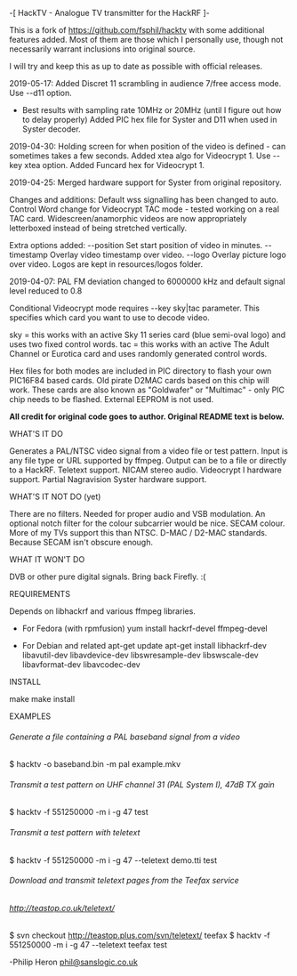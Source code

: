  -[ HackTV - Analogue TV transmitter for the HackRF ]-

This is a fork of https://github.com/fsphil/hacktv with some additional features
added. Most of them are those which I personally use, though not necessarily
warrant inclusions into original source.

I will try and keep this as up to date as possible with official releases.

2019-05-17:
Added Discret 11 scrambling in audience 7/free access mode. Use --d11 option.
  - Best results with sampling rate 10MHz or 20MHz (until I figure out how to delay properly)
Added PIC hex file for Syster and D11 when used in Syster decoder.

2019-04-30:
Holding screen for when position of the video is defined - can sometimes takes a few seconds.
Added xtea algo for Videocrypt 1. Use --key xtea option.
Added Funcard hex for Videocrypt 1.

2019-04-25:
Merged hardware support for Syster from original repository.

Changes and additions:
Default wss signalling has been changed to auto.
Control Word change for Videocrypt TAC mode - tested working on a real TAC card.
Widescreen/anamorphic videos are now appropriately letterboxed instead of being stretched vertically.

Extra options added:
  --position <value>  Set start position of video in minutes.
  --timestamp         Overlay video timestamp over video.
  --logo <path>       Overlay picture logo over video. Logos are kept in
                      resources/logos folder.

2019-04-07:
PAL FM deviation changed to 6000000 kHz and default signal level reduced to 0.8

Conditional Videocrypt mode requires --key sky|tac parameter. This specifies
which card you want to use to decode video. 

  sky = this works with an active Sky 11 series card (blue semi-oval logo) and 
        uses two fixed control words.
  tac = this works with an active The Adult Channel or Eurotica card and uses 
        randomly generated control words.

  Hex files for both modes are included in PIC directory to flash your own
  PIC16F84 based cards. Old pirate D2MAC cards based on this chip will work.
  These cards are also known as "Goldwafer" or "Multimac" - only PIC chip
  needs to be flashed. External EEPROM is not used.

**All credit for original code goes to author. Original README text is below.**

WHAT'S IT DO

Generates a PAL/NTSC video signal from a video file or test pattern.
Input is any file type or URL supported by ffmpeg.
Output can be to a file or directly to a HackRF.
Teletext support.
NICAM stereo audio.
Videocrypt I hardware support.
Partial Nagravision Syster hardware support.

WHAT'S IT NOT DO (yet)

There are no filters. Needed for proper audio and VSB modulation.
An optional notch filter for the colour subcarrier would be nice.
SECAM colour. More of my TVs support this than NTSC.
D-MAC / D2-MAC standards. Because SECAM isn't obscure enough.

WHAT IT WON'T DO

DVB or other pure digital signals.
Bring back Firefly. :(

REQUIREMENTS

Depends on libhackrf and various ffmpeg libraries.

* For Fedora (with rpmfusion)
yum install hackrf-devel ffmpeg-devel

* For Debian and related
apt-get update
apt-get install libhackrf-dev libavutil-dev libavdevice-dev libswresample-dev libswscale-dev libavformat-dev libavcodec-dev

INSTALL

make
make install

EXAMPLES

###### Generate a file containing a PAL baseband signal from a video
$ hacktv -o baseband.bin -m pal example.mkv

###### Transmit a test pattern on UHF channel 31 (PAL System I), 47dB TX gain
$ hacktv -f 551250000 -m i -g 47 test

###### Transmit a test pattern with teletext
$ hacktv -f 551250000 -m i -g 47 --teletext demo.tti test

###### Download and transmit teletext pages from the Teefax service
###### http://teastop.co.uk/teletext/
$ svn checkout http://teastop.plus.com/svn/teletext/ teefax
$ hacktv -f 551250000 -m i -g 47 --teletext teefax test

-Philip Heron <phil@sanslogic.co.uk>

